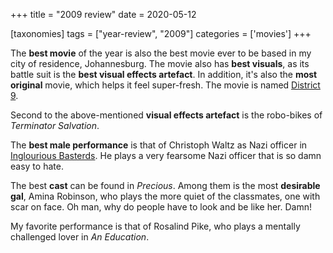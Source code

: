 +++
title = "2009 review"
date = 2020-05-12

[taxonomies]
tags = ["year-review", "2009"]
categories = ['movies']
+++


The **best movie** of the year is also the best movie ever to be based
in my city of residence, Johannesburg.
The movie also has **best visuals**,
as its battle suit is the **best visual effects artefact**.
In addition, it's also the **most original** movie, which helps it feel super-fresh.
The movie is named [District 9].

Second to the above-mentioned **visual effects artefact** is the
robo-bikes of *Terminator Salvation*.

The **best male performance** is that of Christoph Waltz as Nazi officer
in [Inglourious Basterds].
He plays a very fearsome Nazi officer that is so damn easy to hate.

The best **cast** can be found in *Precious*.
Among them is the most **desirable gal**, Amina Robinson,
who plays the more quiet of the classmates, one with scar on face.
Oh man, why do people have to look and be like her. Damn!

My favorite performance is that of Rosalind Pike,
who plays a mentally challenged lover in *An Education*.

[District 9]: @/district-9.md
[Inglourious Basterds]: @/inglourious-basterds.md
